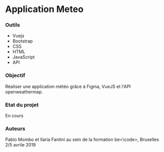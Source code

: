 # Application Meteo

### Outils

- Vuejs
- Bootstrap
- CSS
- HTML
- JavaScript
- API

### Objectif

Réaliser une application météo grâce à Figma, VueJS et l'API openweathermap.

### Etat du projet

En cours

### Auteurs
Pablo Mombo et Ilaria Fantini au sein de la formation  be<\code>, Bruxelles 2/5 avrile 2019
